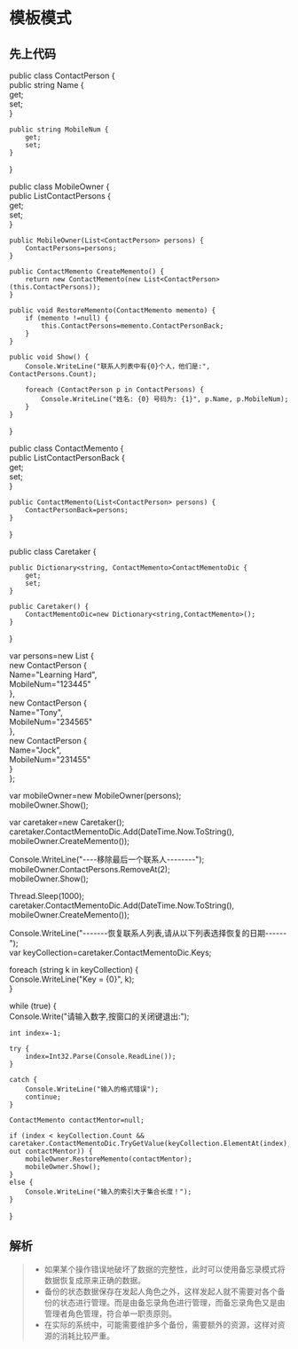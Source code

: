 # 模板模式

## 先上代码 
public class ContactPerson {  
    public string Name {  
        get;  
        set;  
    }  

    public string MobileNum {  
        get;  
        set;  
    }  
}  

public class MobileOwner {  
    public List<ContactPerson>ContactPersons {  
        get;  
        set;  
    }  

    public MobileOwner(List<ContactPerson> persons) {  
        ContactPersons=persons;  
    }  

    public ContactMemento CreateMemento() {  
        return new ContactMemento(new List<ContactPerson>(this.ContactPersons));  
    }  

    public void RestoreMemento(ContactMemento memento) {  
        if (memento !=null) {  
            this.ContactPersons=memento.ContactPersonBack;  
        }  
    }  

    public void Show() {  
        Console.WriteLine("联系人列表中有{0}个人，他们是:", ContactPersons.Count);  

        foreach (ContactPerson p in ContactPersons) {  
            Console.WriteLine("姓名: {0} 号码为: {1}", p.Name, p.MobileNum);  
        }  
    }  
}  

public class ContactMemento {  
    public List<ContactPerson>ContactPersonBack {  
        get;  
        set;  
    }  

    public ContactMemento(List<ContactPerson> persons) {  
        ContactPersonBack=persons;  
    }  
}  
 
public class Caretaker {  

    public Dictionary<string, ContactMemento>ContactMementoDic {  
        get;  
        set;  
    }  

    public Caretaker() {  
        ContactMementoDic=new Dictionary<string,ContactMemento>();  
    }  
}  

var persons=new List<ContactPerson> {  
    new ContactPerson {  
        Name="Learning Hard",  
        MobileNum="123445"  
    },  
    new ContactPerson {  
        Name="Tony",  
        MobileNum="234565"  
    },  
    new ContactPerson {  
        Name="Jock",  
        MobileNum="231455"  
    }  
};  
  
var mobileOwner=new MobileOwner(persons);  
mobileOwner.Show();  

var caretaker=new Caretaker();  
caretaker.ContactMementoDic.Add(DateTime.Now.ToString(), mobileOwner.CreateMemento());  

Console.WriteLine("----移除最后一个联系人--------");  
mobileOwner.ContactPersons.RemoveAt(2);  
mobileOwner.Show();  

Thread.Sleep(1000);  
caretaker.ContactMementoDic.Add(DateTime.Now.ToString(), mobileOwner.CreateMemento());  

Console.WriteLine("-------恢复联系人列表,请从以下列表选择恢复的日期------");  
var keyCollection=caretaker.ContactMementoDic.Keys;  

foreach (string k in keyCollection) {  
    Console.WriteLine("Key = {0}", k);  
}  

while (true) {  
    Console.Write("请输入数字,按窗口的关闭键退出:");  

    int index=-1;  

    try {  
        index=Int32.Parse(Console.ReadLine());   
    }  

    catch {  
        Console.WriteLine("输入的格式错误");  
        continue;  
    }  

    ContactMemento contactMentor=null;  

    if (index < keyCollection.Count && caretaker.ContactMementoDic.TryGetValue(keyCollection.ElementAt(index), out contactMentor)) {  
        mobileOwner.RestoreMemento(contactMentor);  
        mobileOwner.Show();  
    }  
    else {  
        Console.WriteLine("输入的索引大于集合长度！");  
    }  
}  

## 解析
> * 如果某个操作错误地破坏了数据的完整性，此时可以使用备忘录模式将数据恢复成原来正确的数据。
> * 备份的状态数据保存在发起人角色之外，这样发起人就不需要对各个备份的状态进行管理。而是由备忘录角色进行管理，而备忘录角色又是由管理者角色管理，符合单一职责原则。
> * 在实际的系统中，可能需要维护多个备份，需要额外的资源，这样对资源的消耗比较严重。
